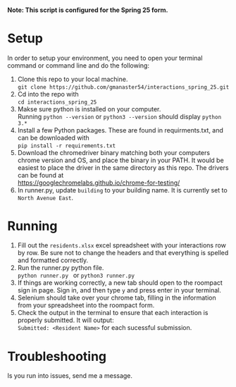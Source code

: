 #### Note: This script is configured for the Spring 25 form.
# Setup
In order to setup your environment, you need to open your terminal command or command line and do the following:
1. Clone this repo to your local machine. \
   ```git clone https://github.com/gmanaster54/interactions_spring_25.git ```
2. Cd into the repo with \
   ```cd interactions_spring_25```
4. Makse sure python is installed on your computer.  \
   Running ```python --version``` or ```python3 --version``` should display `python 3.*`
5. Install a few Python packages. These are found in requirments.txt, and can be downloaded with \
```pip install -r requirements.txt```
6. Download the chromedriver binary matching both your computers chrome version and OS, and place the binary in your PATH. It would be easiest to place the driver in the same directory as this repo. The drivers can be found at \
https://googlechromelabs.github.io/chrome-for-testing/
7. In runner.py, update `building` to your building name. It is currently set to `North Avenue East`.

# Running
1. Fill out the `residents.xlsx` excel spreadsheet with your interactions row by row. Be sure not to change the headers and that everything is spelled and formatted correctly.
2. Run the runner.py python file. \
   ```python runner.py ``` or ```python3 runner.py```
3. If things are working correctly, a new tab should open to the roompact sign in page. Sign in, and then type `y` and press enter in your terminal.
4. Selenium should take over your chrome tab, filling in the information from your spreadsheet into the roompact form.
5. Check the output in the terminal to ensure that each interaction is properly submitted. It will output: \
``` Submitted: <Resident Name> ``` for each sucessful submission.
# Troubleshooting
Is you run into issues, send me a message.
